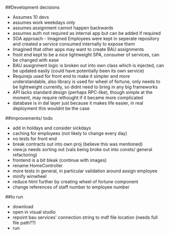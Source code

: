 ##Development decisions

* Assumes 10 devs
* assumes work weekdays only
* assumes assignment cannot happen backwards
* assumes auth not required as internal app but can be added if required
* SOA approach - Imagined Employees were kept in seperate repository and created a service consumed internally to expose them
* Imagined that other apps may want to create BAU assignments
* front end kept to be a nice lightweight SPA, consumer of services, can be changed with ease
* BAU assignment logic is broken out into own class which is injected, can be updated easily (could have potentially been its own service) 
* Requirejs used for front end to make it simpler and more understandable, also library is used for wheel of fortune, only needs to be lightweight currently, so didnt need to bring in any big frameworks
* API lacks standard design (perhaps RPC-like), though simple at the moment, may require rethought if it became more complicated
* database is in dal layer just because it makes life easier, in real deployment this wouldnt be the case

##improvements/ todo

* add in holdays and consider sickdays 
* caching for employees (not likely to change every day)
* no tests for front end
* break contracts out into own proj (believe this was mentioned)
* view.js needs sorting out (vals being broke out into consts/ general refactoring) 
* frontend is a bit bleak (continue with images)
* rename HomeController
* more tests in general, in particular validation around assign employee
* minify winwheel
* reduce html further by creating wheel of fortune component
* change references of staff number to employee number 


##to run

* download
* open in visual studio 
* repoint bau services' connection string to mdf file location (needs full file path??)
* run
